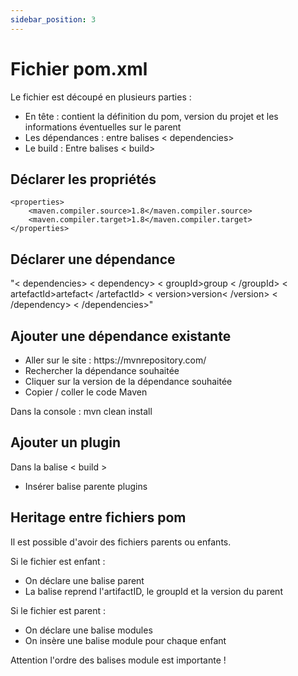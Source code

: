 ```yaml
---
sidebar_position: 3
---
```

# Fichier pom.xml

Le fichier est découpé en plusieurs parties : 
- En tête : contient la définition du pom, version du projet et les informations éventuelles sur le parent
- Les dépendances : entre balises < dependencies>
- Le build : Entre balises < build>

## Déclarer les propriétés

    <properties>
        <maven.compiler.source>1.8</maven.compiler.source>
        <maven.compiler.target>1.8</maven.compiler.target>
    </properties>

## Déclarer une dépendance

"< dependencies>
    < dependency>
        < groupId>group < /groupId>
        < artefactId>artefact< /artefactId>
        < version>version< /version>
    < /dependency>
< /dependencies>"

## Ajouter une dépendance existante 

<ul>
    <li>Aller sur le site : https://mvnrepository.com/</li>
    <li>Rechercher la dépendance souhaitée</li>
    <li>Cliquer sur la version de la dépendance souhaitée</li>
    <li>Copier / coller le code Maven</li>  
</ul>

Dans la console : 
mvn clean install

## Ajouter un plugin
Dans la balise < build >
<ul>
    <li>Insérer balise parente plugins </li>
</ul>


## Heritage entre fichiers pom

Il est possible d'avoir des fichiers parents ou enfants.

Si le fichier est enfant : 
<ul>
    <li>On déclare une balise parent</li>
    <li>La balise reprend l'artifactID, le groupId et la version du parent</li>
</ul>

Si le fichier est parent : 
<ul>
    <li>On déclare une balise modules</li>
    <li>On insère une balise module pour chaque enfant</li>
</ul>

Attention l'ordre des balises module est importante !